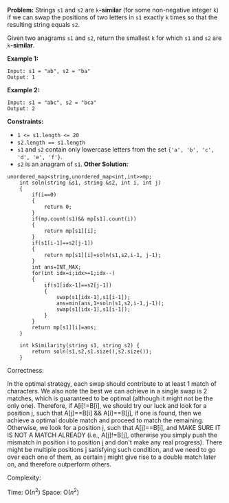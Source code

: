 **Problem:**
Strings `s1` and `s2` are `k`**-similar** (for some non-negative integer `k`) if we can swap the positions of two letters in `s1` exactly `k` times so that the resulting string equals `s2`.

Given two anagrams `s1` and `s2`, return the smallest `k` for which `s1` and `s2` are `k`**-similar**.

 

**Example 1:**

```
Input: s1 = "ab", s2 = "ba"
Output: 1
```

**Example 2:**

```
Input: s1 = "abc", s2 = "bca"
Output: 2
```

 

**Constraints:**

- `1 <= s1.length <= 20`
- `s2.length == s1.length`
- `s1` and `s2` contain only lowercase letters from the set `{'a', 'b', 'c', 'd', 'e', 'f'}`.
- `s2` is an anagram of `s1`.
**Other Solution:**
```
unordered_map<string,unordered_map<int,int>>mp;
    int soln(string &s1, string &s2, int i, int j)
    {
        if(i==0)
        {
            return 0;
        }
        if(mp.count(s1)&& mp[s1].count(i))
        {
            return mp[s1][i];
        }
        if(s1[i-1]==s2[j-1])
        {
            return mp[s1][i]=soln(s1,s2,i-1, j-1);
        }
        int ans=INT_MAX;
        for(int idx=i;idx>=1;idx--)
        {
            if(s1[idx-1]==s2[j-1])
            {
                swap(s1[idx-1],s1[i-1]);
                ans=min(ans,1+soln(s1,s2,i-1,j-1));
                swap(s1[idx-1],s1[i-1]);
            }
        }
        return mp[s1][i]=ans;
    }
    
    int kSimilarity(string s1, string s2) {
        return soln(s1,s2,s1.size(),s2.size());
    }
```
Correctness:


In the optimal strategy, each swap should contribute to at least 1 match of characters. We also note the best we can achieve in a single swap is 2 matches, which is guaranteed to be optimal (although it might not be the only one). Therefore, if A[i]!=B[i], we should try our luck and look for a position j, such that A[j]==B[i] && A[i]==B[j], if one is found, then we achieve a optimal double match and proceed to match the remaining. Otherwise, we look for a position j, such that A[j]==B[i], and MAKE SURE IT IS NOT A MATCH ALREADY (i.e., A[j]!=B[j], otherwise you simply push the mismatch in position i to position j and don't make any real progress). There might be multiple positions j satisfying such condition, and we need to go over each one of them, as certain j might give rise to a double match later on, and therefore outperform others.

Complexity:

Time: O($n^2$)
Space: O($n^2$)